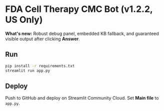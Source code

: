
# FDA Cell Therapy CMC Bot (v1.2.2, US Only)

**What's new:** Robust debug panel, embedded KB fallback, and guaranteed visible output after clicking **Answer**.

## Run
```bash
pip install -r requirements.txt
streamlit run app.py
```

## Deploy
Push to GitHub and deploy on Streamlit Community Cloud. Set **Main file** to `app.py`.
